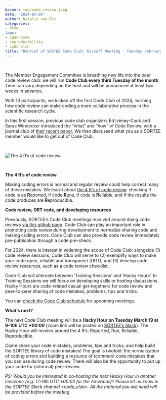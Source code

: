 ```yaml
---
banner: img/code_review.jpeg
date: "2024-03-06"
author: Natalie van Dis
categories:
- blog
tags: 
- open-code
- reproducibility
- code-club
title: "Debrief of SORTEE Code Club: Kickoff Meeting - Tuesday February 20" 
---
```

&nbsp;

The Member Engagement Committee is breathing new life into the peer code review club: we will run **Code Club every third Tuesday of the month**. Time can vary depending on the host and will be announced at least two weeks in advance.

With 13 participants, we kicked off the first Code Club of 2024, learning how code review can make coding a more collaborative process in the scientific research cycle. 

In this first session, previous code club organizers Ed Ivimey-Cook and Saras Windecker introduced the “what” and “how” of Code Review, with a journal club of [their recent paper](https://doi.org/10.1111/jeb.14230). We then discussed what you as a SORTEE member would like to get out of Code Club.

&nbsp;

![The 4 R’s of code review](/img/code_review.jpeg)

&nbsp;

**The 4 R’s of code review**

Making coding errors is normal and regular review could help correct many of these mistakes. We learnt about [the 4 R’s of code review](https://doi.org/10.1111/jeb.14230): checking if code is as **R**eported, if code **R**uns, if code is **R**eliable, and if the results the code produces are **R**eproducible. 

**Code review, ORT code, and developing resources**

Previously, SORTEE’s Code Club meetings revolved around doing code reviews [via this github page](https://github.com/SORTEE/peer-code-review). Code Club can play an important role in promoting code review during development to normalize sharing code and making coding errors. Code Club can also provide code review immediately pre-publication through a code pre-check.

For 2024, there is interest in widening the scope of Code Club: alongside (1) code review sessions, Code Club will serve to (2) exemplify ways to make your code open, reliable and transparent (ORT); and (3) develop code review resources, such as a code review checklist. 

Code Club will alternate between ‘Training Sessions’ and ‘Hacky Hours’. In Training Sessions we will focus on developing skills or hosting discussions. Hacky Hours are code-related casual get-togethers for code review and peer-to-peer sharing of code mistakes, problems, tips and tricks. 

You can [check the Code Club schedule](https://docs.google.com/spreadsheets/d/1rOOOE7ghPduwtFftG0DJJf0DXVigAdcmQ0xdEwbKQXo/edit?usp=sharing) for upcoming meetings.

**What’s next?**

The next Code Club meeting will be a **Hacky Hour on Tuesday March 19 at 9-10h UTC +00:00** (zoom link will be posted on [SORTEE’s Slack](https://sortee.org/join/)). The Hacky Hour will revolve around the 4 R’s: Reported, Run, Reliable, Reproducible.

Come share your code mistakes, problems, tips and tricks; and help build the SORTEE library of code mistakes! The goal is twofold: the normalization of coding errors and building a resource of (common) code mistakes that you can use during code review. There will also be the opportunity to put up your code for (informal) peer-review.

*PS: Would you be interested in co-hosting the next Hacky Hour in another timezone (e.g. 17-18h UTC +00:00 for the Americas)? Please let us know in the SORTEE Slack channel <code_club>. All the material you will need will be provided before the meeting.*
